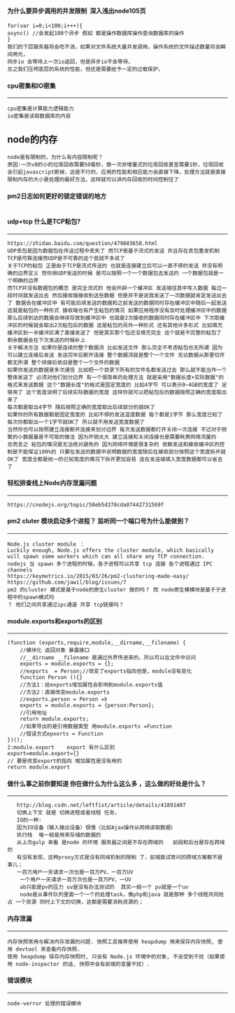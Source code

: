 #### 为什么要异步调用的并发限制  深入浅出node105页 
```
for(var i=0;i<100;i+++){
async() //会发起100个异步 假如 都是操作数据库操作查询数据库的操作
}
我们的下层服务器将会吃不消，如果对文件系统大量并发调用，操作系统的文件描述数量将会瞬间用光，
同步io 会等待上一次io返回，但是异步io不会等待，
总之我们压榨底层的系统的性能，但还是需要给予一定的过载保护，
```
#### cpu密集和IO密集
--------------
```
cpu密集是计算能力逻辑能力
io密集是读取数据库的内容

```
node的内存
-------------------
```
node是有限制的，为什么有内容限制呢？
原因:一次v8的小的垃圾回收需要50毫秒，做一次非增量式的垃圾回收甚至需要1秒，垃圾回收会引起javascript断掉，这是不行的，应用的性能和相应能力会直接下降，处理方法就是直接限制内存的大小是处理的最好方法，这样就可以讲内存回收的时间控制住了
```
#### pm2日志如何更好的锁定错误的地方
```
```
#### udp+tcp 什么是TCP粘包?
--------------------------
```
https://zhidao.baidu.com/question/479883658.html
UDP丢包是因为数据包在传送过程中丢失了 而TCP是基于流式的发送 并且存在丢包重发机制 TCP是可靠连接而UDP是不可靠的这个我就不多说了
关于TCP的粘包 正是由于TCP是流式传送的 也就是连接建立后可以一直不停的发送 并没有明确的边界定义 而你用UDP发送的时候 是可以按照一个一个数据包去发送的 一个数据包就是一个明确的边界
而TCP并没有数据包的概念 是完全流式的 他会开辟一个缓冲区 发送端往其中写入数据 每过一段时间就发送出去 然后接收端接收到这些数据 但是并不是说我发送了一次数据就肯定发送出去了 数据会在缓冲区中 有可能后续发送的数据和之前发送的数据同时存在缓冲区中随后一起发送 这就是粘包的一种形式 接收端也有产生粘包的情况 如果应用程序没有及时处理缓冲区中的数据 那么后续到达的数据会继续存放到缓冲区中 也就是2次接收的数据同时存在缓冲区中 下次取缓冲区的时候就会取出2次粘包后的数据 这是粘包的另外一种形式 还有其他许多形式 比如填充缓冲区到一半缓冲区满了直接发送了 但是其实那个包还没填充完全 这个就是不完整的粘包了 剩余数据会在下次发送的时候补上
关于解决方法 如果你是连续的整个数据流 比如发送文件 那么完全不考虑粘包也无所谓 因为可以建立连接后发送 发送完毕后断开连接 整个数据流就是整个一个文件 无论数据从那里切开都无所谓 整个拼接后依旧是整个一个文件的数据
如果你发送的数据是多次通信 比如把一个目录下所有的文件名都发送过去 那么就不能当作一个整体发送了 必须对他们划分边界 有一个很简单的处理方法 就是采用"数据长度+实际数据"的格式来发送数据 这个"数据长度"的格式是固定宽度的 比如4字节 可以表示0~4GB的宽度了 足够用了 这个宽度说明了后续实际数据的宽度 这样你就可以把粘包后的数据按照正确的宽度取出来了
每次都是取出4字节 随后按照正确的宽度取出后续部分的就OK了
如果你的所有数据都是固定宽度的 比如不停的发送温度数据 每个都是1字节 那么宽度已知了 每次你都取出一个1字节就OK了 所以就不用发送宽度数据了
当然你也可以按照建立连接断开连接来划分边界 每次发送数据都打开关闭一次连接 不过对于频繁的小数据量是不可取的做法 因为开销太大 建立连接和关闭连接也是需要耗费网络流量的
总而言之 粘包的情况是无法绝对避免的 因为网络环境是很复杂的 依赖发送和接收缓冲区的控制是不能保证100%的 只要在发送的数据中说明数据的宽度随后在接收部分按照这个宽度拆开就OK了 宽度全都是统一的已知宽度的情况下拆开更加容易 连在发送端填入宽度数据都可以省去了
```
#### 轻松排查线上Node内存泄漏问题
------------------------------
```
https://cnodejs.org/topic/58eb5d378cda07442731569f
```

#### pm2 cluter 模块启动多个进程？ 监听同一个端口号为什么能做到？
-----------------
```
Node.js cluster module ：
Luckily enough, Node.js offers the cluster module, which basically will spawn some workers which can all share any TCP connection.
nodejs 当 spawn 多个进程的时候，各子进程可以共享 tcp 连接 各个进程通过 IPC channels 
https://keymetrics.io/2015/03/26/pm2-clustering-made-easy/
https://github.com/jawil/blog/issues/7
pm2 的cluster 模式是基于node的原生cluster 做的吗？ 而 node原生模模块是基于子进程中的spawn模式吗
？ 他们之间共享通过ipc通道 共享 tcp链接吗？
```

#### module.exports和exports的区别
---------------------------------
```
(function (exports,require,module,__dirname,__filename) {
    //模块化 返回对象 暴露接口
    //__dirname __filename 是通过外界传进来的，所以可以在文件中访问
    exports = module.exports = {};
    //exports  = Person;//改变了exports指向但是，module没有变化
    function Person (){}
    //方法1：给exports增加属性会影响到module.exports值
    //方法2：直接改变module.exports
    //exports.person = Person =》
    exports = module.exports = {person:Person};
    //引用地址
    return module.exports;
    //如果导出的是引用数据类型 用module.exports =Function
    //错误方式epxorts = Function
})();
2:module.export    export 有什么区别
export=module.export={}
// 要是改变export的指向 增加属性是没有用的
return module.export 

```
#### 做什么事之前你要知道 你在做什么为什么这么多 ，这么做的好处是什么？
----------------------------------------------
       http://blog.csdn.net/leftfist/article/details/41891407
       切换上下文 就是 切换进程或者线程 任务，   
       IO的一种:
       因为IO设备（输入输出设备）很慢（比如Ajax操作从网络读取数据） 
       执行栈  堆一般是用来存储的数据的
       从上次gulp 来看 是node 的环境 服务器之间是不存在跨域的   前段和后台是存在跨域的
       有没有发现，这种proxy方式是没有同域机制的限制 了，前端面试常问的跨域方案都不是事儿；
       一百万用户一天请求一次也是一百万PV，一百万UV
        一个用户一天请求一百万次也是一百万PV，一UV
        ab只能是pv的压力 uv是没有办法测试的  其实一般一个 pv就是一个uv
        node是从事件队列里面一个一个的处理task，像php和java 就是那种 多个线程共同抢占 一个资源 同时上下文的切换，这都是需要消耗资源的；
#### 内存泄漏
---------------------------
```
内存快照常用与解决内存泄漏的问题. 快照工具推荐使用 heapdump 用来保存内存快照, 使用 devtool 来查看内存快照. 
使用 heapdump 保存内存快照时, 只会有 Node.js 环境中的对象, 不会受到干扰（如果使用 node-inspector 的话, 快照中会有前端的变量干扰）.
```
#### 错误模块
-----------------------
```
node-verror 处理的错误模块
```
